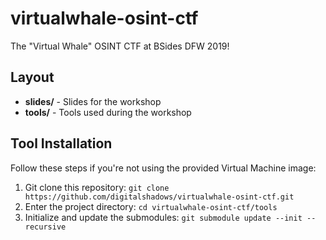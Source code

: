# virtualwhale-osint-ctf
The "Virtual Whale" OSINT CTF at BSides DFW 2019!

## Layout

* **slides/** - Slides for the workshop
* **tools/** - Tools used during the workshop

## Tool Installation 

Follow these steps if you're not using the provided Virtual Machine image:

1. Git clone this repository: `git clone https://github.com/digitalshadows/virtualwhale-osint-ctf.git`
2. Enter the project directory: `cd virtualwhale-osint-ctf/tools`
3. Initialize and update the submodules: `git submodule update --init --recursive`
